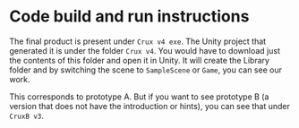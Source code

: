 # Code build and run instructions

The final product is present under `Crux v4 exe`. The Unity project that generated it is under the folder `Crux v4`. You would have to download just the contents of this folder and open it in Unity. It will create the Library folder and by switching the scene to `SampleScene` or `Game`, you can see our work. 

This corresponds to prototype A. But if you want to see prototype B (a version that does not have the introduction or hints), you can see that under `CruxB v3`.